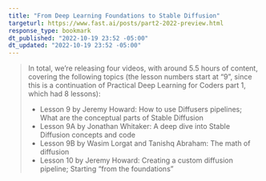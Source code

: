 ```yaml
---
title: "From Deep Learning Foundations to Stable Diffusion"
targeturl: https://www.fast.ai/posts/part2-2022-preview.html
response_type: bookmark
dt_published: "2022-10-19 23:52 -05:00"
dt_updated: "2022-10-19 23:52 -05:00"
---
```


> In total, we’re releasing four videos, with around 5.5 hours of content, covering the following topics (the lesson numbers start at “9”, since this is a continuation of Practical Deep Learning for Coders part 1, which had 8 lessons):
>
>  - Lesson 9 by Jeremy Howard: How to use Diffusers pipelines; What are the conceptual parts of Stable Diffusion
>  - Lesson 9A by Jonathan Whitaker: A deep dive into Stable Diffusion concepts and code
>  - Lesson 9B by Wasim Lorgat and Tanishq Abraham: The math of diffusion
>  - Lesson 10 by Jeremy Howard: Creating a custom diffusion pipeline; Starting “from the foundations”
